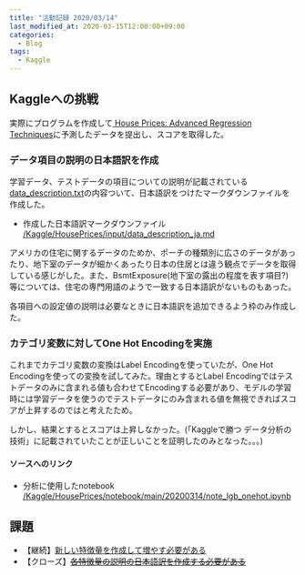 ```yaml
---
title: "活動記録 2020/03/14"
last_modified_at: 2020-03-15T12:00:00+09:00
categories:
  - Blog
tags:
  - Kaggle
---
```


## Kaggleへの挑戦
実際にプログラムを作成して[
House Prices: Advanced Regression Techniques](https://www.kaggle.com/c/house-prices-advanced-regression-techniques/overview)に予測したデータを提出し、スコアを取得した。  

### データ項目の説明の日本語訳を作成
学習データ、テストデータの項目についての説明が記載されている[data_description.txt](https://github.com/CodeSeterpie/CodeSeterpie/blob/develop/Kaggle/HousePrices/input/data_description.txt)の内容ついて、日本語訳をつけたマークダウンファイルを作成した。

* 作成した日本語訳マークダウンファイル  
[/Kaggle/HousePrices/input/data_description_ja.md](https://github.com/CodeSeterpie/CodeSeterpie/blob/develop/Kaggle/HousePrices/input/data_description_ja.md)

アメリカの住宅に関するデータのためか、ポーチの種類別に広さのデータがあったり、地下室のデータが細かくあったり日本の住居とは違う観点でデータを取得している感じがした。また、BsmtExposure(地下室の露出の程度を表す項目?)等については、住宅の専門用語のようで一致する日本語訳がないものもあった。

各項目への設定値の説明は必要なときに日本語訳を追加できるよう枠のみ作成した。

### カテゴリ変数に対してOne Hot Encodingを実施
これまでカテゴリ変数の変換はLabel Encodingを使っていたが、One Hot Encodingを使っての変換を試してみた。理由とするとLabel Encodingではテストデータのみに含まれる値も合わせてEncodingする必要があり、モデルの学習時には学習データを使うのでテストデータにのみ含まれる値を無視できればスコアが上昇するのではと考えたため。

しかし、結果とするとスコアは上昇しなかった。(「Kaggleで勝つ データ分析の技術」に記載されていたことが正しいことを証明したのみとなった。。。)

#### ソースへのリンク
* 分析に使用したnotebook  
[/Kaggle/HousePrices/notebook/main/20200314/note_lgb_onehot.ipynb](https://github.com/CodeSeterpie/CodeSeterpie/blob/develop/Kaggle/HousePrices/notebook/main/20200314/note_lgb_onehot.ipynb)

## 課題
* 【継続】[新しい特徴量を作成して増やす必要がある](https://github.com/CodeSeterpie/CodeSeterpie/issues/39)
* 【クローズ】[~~各特徴量の説明の日本語訳を作成する必要がある~~](https://github.com/CodeSeterpie/CodeSeterpie/issues/40)
